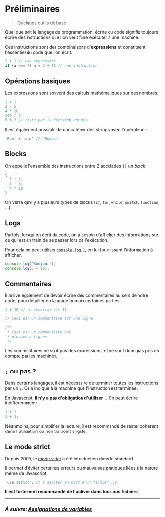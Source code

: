 # Préliminaires

> Quelques outils de base

Quel que soit le langage de programmation, écrire du code signifie toujours écrire des instructions que l'on veut faire exécuter à une machine.

Ces instructions sont des combinaisons d'**expressions** et constituent l'essentiel du code que l'on écrit.

```js
1 + 1 // une expression
if (a === 2) a = 3 + 10 // une instruction
```

## Opérations basiques

Les expressions sont souvent des calculs mathématiques sur des nombres.

```js
1 + 1
2 - 5
4 * 10
100 / 3
5 % 2 // reste par la division entière
```

Il est également possible de concaténer des strings avec l'opérateur `+`.

```js
'Rom' + 'ain' // 'Romain'
```

## Blocks

On appelle l'ensemble des instructions entre 2 accolades `{}` un *block*.

```js
{
  1 + 1;
  2 - 5;
  4 * 10;
}
```

On verra qu'il y a plusieurs types de blocks (`if`, `for`, `while`, `switch`, `function`, ...).

## Logs

Parfois, lorsqu'on écrit du code, on a besoin d'afficher des informations sur ce qui est en train de se passer lors de l'exécution.

Pour cela on peut utiliser [`console.log()`](https://developer.mozilla.org/fr/docs/Web/API/console/log), en lui fournissant l'information à afficher.

```js
console.log('Bonjour');
console.log(3 + 10);
```

## Commentaires

Il arrive également de devoir écrire des commentaires au sein de notre code, pour détailler en langage humain certaines parties.

```js
1 + 10 // le résultat est 11

// Ceci est un commentaire sur une ligne

/**
 * Ceci est un commentaire sur
 * plusieurs lignes
 */
```

Les commentaires ne sont pas des expressions, et ne sont donc pas pris en compte par les machines.

## `;` ou pas ?

Dans certains langages, il est nécessaire de terminer toutes les instructions par un `;`. Cela indique à la machine que l'instruction est terminée.

En Javascript, **il n'y a pas d'obligation d'utiliser `;`**. On peut écrire indifféremment:
```js
1 + 1
1 + 1;
```

Néanmoins, pour simplifier la lecture, il est recommandé de rester cohérent dans l'utilisation ou non du point virgule.

## Le mode strict

Depuis 2009, le [mode strict](https://developer.mozilla.org/fr/docs/Web/JavaScript/Reference/Strict_mode) a été introduction dans le standard.

Il permet d'éviter certaines erreurs ou mauvaises pratiques liées à la nature même de Javascript.

```js
'use strict'; // à ajouter en haut d'un fichier .js
```

**Il est fortement recommandé de l'activer dans tous nos fichiers**.

---

### _À suivre: [Assignations de variables](./1-1_assignments.md)_
